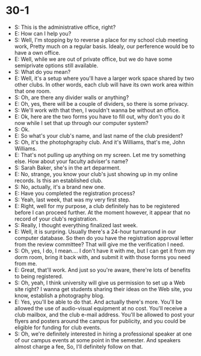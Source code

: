 # 30-1

+ S: This is the administrative office, right?
+ E: How can I help you?
+ S: Well, I'm stopping by to reverse a place for my school club meeting work, Pretty much on a regular basis. Idealy, our perference would be to have a own office.
+ E: Well, while we are out of private office, but we do have some semiprivate options still available.
+ S: What do you mean?
+ E: Well, it's a setup where you'll have a larger work space shared by two other clubs. In other words, each club will have its own work area within that one room.
+ S: Oh, are there any divider walls or anything?
+ E: Oh, yes, there will be a couple of dividers, so there is some privacy.
+ S: We'll work with that then, I wouldn't wanna be without an office.
+ E: Ok, here are the two forms you have to fill out, why don't you do it now while I set that up through our computer system?
+ S: Ok.
+ E: So what's your club's name, and last name of the club president?
+ S: Oh, it's the photophgraphy club. And it's Williams, that's me, John Williams.
+ E: That's not pulling up anything on my screen. Let me try something else. How about your faculty adviser's name?
+ S: Sarah Baker, she's in the art deparment.
+ E: No, strange, you know your club's just showing up in my online records. Is this an established club.
+ S: No, actually, it's a brand new one.
+ E: Have you completed the registration process?
+ S: Yeah, last week, that was my very first step.
+ E: Right, well for my purpose, a club definitely has to be registered before I can proceed further. At the moment however, it appear that no record of your club's registration.
+ S: Really, I thought everything finalized last week.
+ E: Well, it is surpring. Usually there's a 24-hour turnaround in our computer database. So then do you have the registration approval letter from the review committee? That will give me the verification I need.
+ S: Oh, yes, I do, I mean.... I don't have it with me, but I can get it from my dorm room, bring it back with, and submit it with those forms you need from me.
+ E: Great, that'll work. And just so you're aware, there're lots of benefits to being registered.
+ S: Oh, yeah, I think university will give us permission to set up a Web site right? I wanna get students sharing their ideas on the Web site, you know, establish a photography blog.
+ E: Yes, you'll be able to do that. And actually there's more. You'll be allowed the use of audio-visual equipment at no cost. You'll receive a club mailbox, and the club e-mail address. You'll be allowed to post your flyers and posters around the campus for publicity, and you could be eligible for funding for club events.
+ S: Oh, we're definitely interested in hiring a professional speaker at one of our campus events at some point in the semester. And speakers almost charge a fee, So, I'll definitely follow on that.
